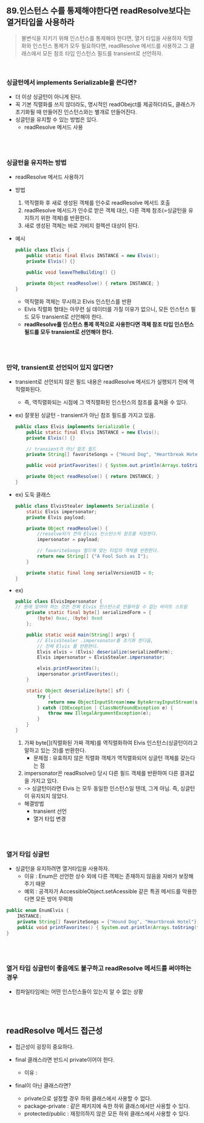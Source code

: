 ## 89.인스턴스 수를 통제해야한다면 readResolve보다는 열거타입을 사용하라
> 불변식을 지키기 위해 인스턴스를 통제해야 한다면, 열거 타입을 사용하자
> 직렬화와 인스턴스 통제가 모두 필요하다면, readResolve 메서드를 사용하고 그 클래스에서 모든 참조 타입 인스턴스 필드를 transient로 선언하자.

</br>

### 싱글턴에서 implements Serializable을 쓴다면?
- 더 이상 싱글턴이 아니게 된다.
- 꼭 기본 직렬화를 쓰지 않더라도, 명시적인 readObejct를 제공하더라도, 클래스가 초기화될 때 만들어진 인스턴스와는 별개로 만들어진다.
- 싱글턴을 유지할 수 있는 방법은 있다.
    - readResolve 메서드 사용

</br>
</br>

### 싱글턴을 유지하는 방법
- readResolve 메서드 사용하기

- 방법
    1. 역직렬화 후 새로 생성된 객체를 인수로 readResolve 메서드 호출
    2. readResolve 메서드가 인수로 받은 객체 대신, 다른 객체 참조(=싱글턴을 유지하기 위한 객체)를 반환한다.
    3. 새로 생성된 객체는 바로 가비지 컬렉션 대상이 된다. 

- 예시
    ```java
    public class Elvis {
        public static final Elvis INSTANCE = new Elvis();
        private Elvis() {}

        public void leaveTheBuilding() {}
    
        private Object readResolve() { return INSTANCE; }
    }
    ```
    - 역직렬화 객체는 무시하고 Elvis 인스턴스를 반환
    - Elvis 직렬화 형태는 아무런 실 데이터를 가질 이유가 없으니, 모든 인스턴스 필드 모두 transient로 선언해야 한다.
    - __readResolve를 인스턴스 통제 목적으로 사용한다면 객체 참조 타입 인스턴스 필드를 모두 transient로 선언해야 한다.__


</br>
</br>

### 만약, transient로 선언되어 있지 않다면?
- transient로 선언되지 않은 필드 내용은 readResolve 메서드가 실행되기 전에 역직렬화된다.
    - 즉, 역직렬화되는 시점에 그 역직렬화된 인스턴스의 참조를 훔쳐올 수 있다.

- ex) 잘못된 싱글턴 - transient가 아닌 참조 필드를 가지고 있음.
    ```java
    public class Elvis implements Serializable {
        public static final Elvis INSTANCE = new Elvis();
        private Elvis() {}

        // transient가 아닌 참조 필드
        private String[] favoriteSongs = {"Hound Dog", "Heartbreak Hotel"};

        public void printFavorites() { System.out.println(Arrays.toString(favoriteSongs)); }

        private Object readResolve() { return INSTANCE; }
    }
    ```

- ex) 도둑 클래스 
    ```java
    public class ElvisStealer implements Serializable {
        static Elvis impersonator;
        private Elvis payload;

        private Object readResolve() {
            //resolve되기 전의 Elvis 인스턴스의 참조를 저장한다.
            impersonator = payload;

            // favoriteSongs 필드에 맞는 타입의 객체를 반환한다.
            return new String[] {"A Fool Such as I"};
        }
    
        private static final long serialVersionUID = 0;
    }
    ```

- ex) 
    ```java
    public class ElvisImpersonator {
    // 원래 있어야 하는 것은 진짜 Elvis 인스턴스로 만들어질 수 없는 바이트 스트림
        private static final byte[] serializedForm = {
            (byte) 0xac, (byte) 0xed
        };

        public static void main(String[] args) {
            // ElvisStealer .impersonator를 초기화 한다음,
            // 진짜 Elvis 를 반환한다.
            Elvis elvis = (Elvis) deserialize(serializedForm);
            Elvis impersonator = ElvisStealer.impersonator;

            elvis.printFavorites();
            impersonator.printFavorites();
        }

        static Object deserialize(byte[] sf) {
            try {
                return new ObjectInputStream(new ByteArrayInputStream(sf)).readObject();
            } catch (IOException | ClassNotFoundException e) {
                throw new IllegalArgumentException(e);
            }
        }
    }
    ```
    1. 가짜 byte[](직렬화된 가짜 객체)를 역직렬화하여 Elvis 인스턴스(싱글턴이라고 말하고 있는 것)를 반환한다.
        - 문제점 : 유효하지 않은 직렬화 객체가 역직렬화되어 싱글턴 객체를 갖는다는 점
    2. impersonator은 readRsolve() 당시 다른 필드 객체를 반환하여 다른 결과값을 가지고 있다.
    - -> 싱글턴이라면 Elvis 는 모두 동일한 인스턴스일 텐데, 그게 아님. 즉, 싱글턴이 유지되지 않았다.
    - 해결방법
        - transient 선언
        - 열거 타입 변경 

</br>
</br>

### 열거 타입 싱글턴
- 싱글턴을 유지하려면 열거타입을 사용하자. 
    - 이유 : Enum은 선언한 상수 외에 다른 객체는 존재하지 않음을 자바가 보장해주기 때문
    - 예외 : 공격자가 AccessibleObject.setAcessible 같은 특권 메서드를 악용한다면 모든 방어 무력화

```java
public enum EnumElvis {
    INSTANCE;
    private String[] favoriteSongs = {"Hound Dog", "Heartbreak Hotel"};
    public void printFavorites() { System.out.println(Arrays.toString(favoriteSongs)); }
}
```


</br>
</br>

### 열거 타입 싱글턴이 좋음에도 불구하고 readResolve 메서드를 써야하는 경우
- 컴파일타임에는 어떤 인스턴스들이 있는지 알 수 없는 상황


</br>
</br>


## readResolve 메서드 접근성
- 접근성이 굉장히 중요하다.
- final 클래스라면 반드시 private이어야 한다.
    - 이유 : 

- final이 아닌 클래스라면?
    - private으로 설정할 경우 하위 클래스에서 사용할 수 없다.
    - package-private : 같은 패키지에 속한 하위 클래스에서만 사용할 수 있다.
    - protected/public : 재정의하지 않은 모든 하위 클래스에서 사용할 수 있다.
